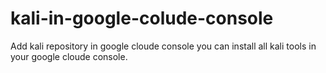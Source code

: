 # kali-in-google-colude-console
Add kali repository in google cloude console you can install all kali tools in your google cloude console. 
